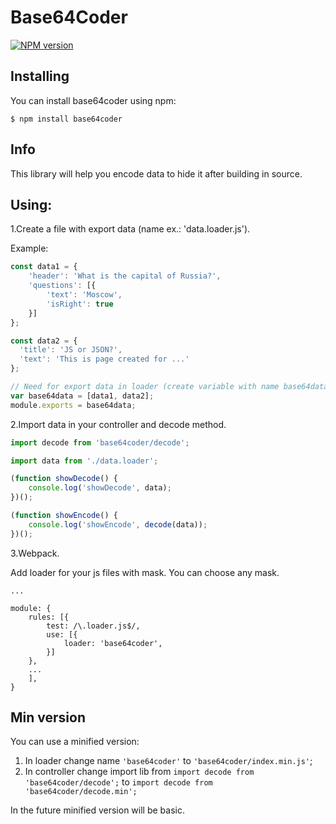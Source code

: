 # Base64Coder

[![NPM version](https://img.shields.io/npm/v/base64coder.svg)](https://www.npmjs.com/package/base64coder)

## Installing

You can install base64coder using npm:

```
$ npm install base64coder
```


## Info

This library will help you encode data to hide it after building in source.

## Using:

1.Create a file with export data (name ex.: 'data.loader.js').

Example:
```javascript
const data1 = {
    'header': 'What is the capital of Russia?',
    'questions': [{
        'text': 'Moscow',
        'isRight': true
    }]
};

const data2 = {
  'title': 'JS or JSON?',
  'text': 'This is page created for ...'
};

// Need for export data in loader (create variable with name base64data)
var base64data = [data1, data2];
module.exports = base64data;
```

2.Import data in your controller and decode method.
```javascript
import decode from 'base64coder/decode';

import data from './data.loader';

(function showDecode() {
    console.log('showDecode', data);
})();

(function showEncode() {
    console.log('showEncode', decode(data));
})();
```

3.Webpack.

Add loader for your js files with mask. You can choose any mask.

```none
...

module: {
    rules: [{
        test: /\.loader.js$/,
        use: [{
            loader: 'base64coder',
        }]
    },
    ...
    ],
}
```

## Min version
You can use a minified version:
1. In loader change name ```'base64coder'``` to ```'base64coder/index.min.js'```;
2. In controller change import lib from ```import decode from 'base64coder/decode';``` to ```import decode from 'base64coder/decode.min';```

In the future minified version will be basic.
